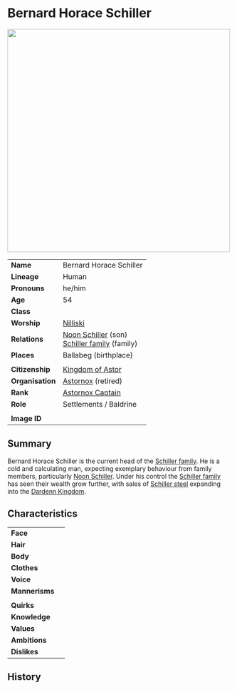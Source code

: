# Bernard Horace Schiller

<img src="https://raw.githubusercontent.com/jesskelsall/astarus-images/main/people/portraits/imageid.png" height="500" />

|||
| --- | --- |
| **Name** | Bernard Horace Schiller | character.3
| **Lineage** | Human |
| **Pronouns** | he/him |
| **Age** | 54 |
| **Class** | |
| **Worship** | [Nilliski](nilliski.md) |
| **Relations** | [Noon Schiller](noon-schiller.md) (son)<br />[Schiller family](../organisations/schiller-family.md) (family) |
| **Places** | Ballabeg (birthplace) |
|||
| **Citizenship** | [Kingdom of Astor](../civilisations/kingdom-of-astor/kingdom-of-astor.md) |
| **Organisation** | [Astornox](../organisations/astornox/astornox.md) (retired) |
| **Rank** | [Astornox Captain](../organisations/astornox/ranks/astornox-captain.md) |
| **Role** | Settlements / Baldrine |
|||
| **Image ID** | |

## Summary

Bernard Horace Schiller is the current head of the [Schiller family](../organisations/schiller-family.md). He is a cold and calculating man, expecting exemplary behaviour from family members, particularly [Noon Schiller](noon-schiller.md). Under his control the [Schiller family](../organisations/schiller-family.md) has seen their wealth grow further, with sales of [Schiller steel](../items/weapons/schiller-steel.md) expanding into the [Dardenn Kingdom](../civilisations/dardenn-kingdom/dardenn-kingdom.md).

## Characteristics

| | |
| --- | --- |
| **Face** | | characteristics.2
| **Hair** | |
| **Body** | |
| **Clothes** | |
| **Voice** | |
| **Mannerisms** | |
| | |
| **Quirks** | |
| **Knowledge** | |
| **Values** | |
| **Ambitions** | |
| **Dislikes** | |

## History
